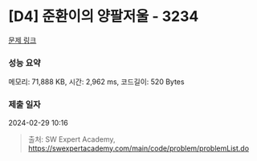 # [D4] 준환이의 양팔저울 - 3234 

[문제 링크](https://swexpertacademy.com/main/code/problem/problemDetail.do?contestProbId=AWAe7XSKfUUDFAUw) 

### 성능 요약

메모리: 71,888 KB, 시간: 2,962 ms, 코드길이: 520 Bytes

### 제출 일자

2024-02-29 10:16



> 출처: SW Expert Academy, https://swexpertacademy.com/main/code/problem/problemList.do
